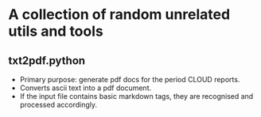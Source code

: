 # A collection of random unrelated utils and tools 

## txt2pdf.python

* Primary purpose: generate pdf docs for the period CLOUD reports. 
* Converts ascii text into a pdf document. 
* If the input file contains basic markdown tags, they are recognised and processed accordingly. 


